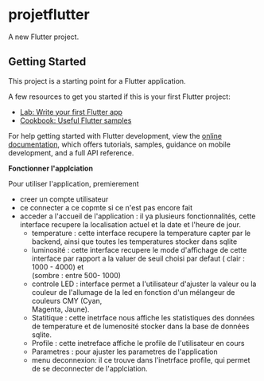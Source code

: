 # projetflutter

A new Flutter project.

## Getting Started

This project is a starting point for a Flutter application.

A few resources to get you started if this is your first Flutter project:

- [Lab: Write your first Flutter app](https://docs.flutter.dev/get-started/codelab)
- [Cookbook: Useful Flutter samples](https://docs.flutter.dev/cookbook)

For help getting started with Flutter development, view the
[online documentation](https://docs.flutter.dev/), which offers tutorials,
samples, guidance on mobile development, and a full API reference.


**Fonctionner l'applciation**

Pour utiliser l'application, premierement

- creer un compte utilisateur
- ce connecter a ce copmte si ce n'est pas encore fait
- acceder a l'accueil de l'application : il ya plusieurs fonctionnalités, cette interface recupere la localisation actuel et la date et l'heure de jour.
	- temperature : cette interface recupere la temperature capter par le backend, ainsi que toutes les temperatures stocker dans sqlite
	- luminosité : cette interface recupere le mode d'affichage de cette interface par rapport a la valuer de seuil choisi par defaut ( clair : 1000 - 4000) et 							
	(sombre : entre 500- 1000)
	- controle LED : interface permet a l'utilisateur d'ajuster la valeur ou la couleur de l'allumage de la led en fonction d'un mélangeur de couleurs CMY (Cyan, 				 	
	Magenta, Jaune). 
	- Statitique : cette inetrface nous affiche les statistiques des données de temperature et de lumenosité stocker dans la base de données sqlite.
	- Profile : cette inetreface affiche le profile de l'utilisateur en cours
	- Parametres : pour ajuster les parametres de l'application
	- menu deconnexion: il ce trouve dans l'inetrface profile, qui permet de se deconnecter de l'applciation.
	
	
	
